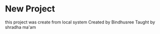# New Project
this project was create from local system
Created by Bindhusree
Taught by shradha ma'am